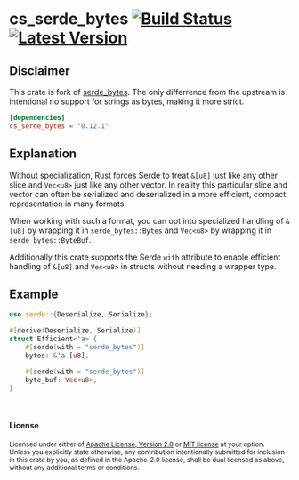  # cs\_serde\_bytes [![Build Status](https://img.shields.io/github/workflow/status/chainsafe/serde-bytes/CI/bytesonlyde)](https://github.com/chainsafe/serde-bytes/actions?query=branch%3Abytesonlyde) [![Latest Version](https://img.shields.io/crates/v/cs_serde_bytes.svg)](https://crates.io/crates/cs_serde_bytes)

## Disclaimer
This crate is fork of [serde_bytes](https://github.com/serde-rs/bytes). The only differrence from the upstream is intentional no support for strings as bytes, making it more strict.


```toml
[dependencies]
cs_serde_bytes = "0.12.1"
```

## Explanation

Without specialization, Rust forces Serde to treat `&[u8]` just like any
other slice and `Vec<u8>` just like any other vector. In reality this
particular slice and vector can often be serialized and deserialized in a
more efficient, compact representation in many formats.

When working with such a format, you can opt into specialized handling of
`&[u8]` by wrapping it in `serde_bytes::Bytes` and `Vec<u8>` by wrapping it
in `serde_bytes::ByteBuf`.

Additionally this crate supports the Serde `with` attribute to enable efficient
handling of `&[u8]` and `Vec<u8>` in structs without needing a wrapper type.

## Example

```rust
use serde::{Deserialize, Serialize};

#[derive(Deserialize, Serialize)]
struct Efficient<'a> {
    #[serde(with = "serde_bytes")]
    bytes: &'a [u8],

    #[serde(with = "serde_bytes")]
    byte_buf: Vec<u8>,
}
```

<br>

#### License

<sup>
Licensed under either of <a href="LICENSE-APACHE">Apache License, Version
2.0</a> or <a href="LICENSE-MIT">MIT license</a> at your option.
</sup>

<br>

<sub>
Unless you explicitly state otherwise, any contribution intentionally submitted
for inclusion in this crate by you, as defined in the Apache-2.0 license, shall
be dual licensed as above, without any additional terms or conditions.
</sub>
